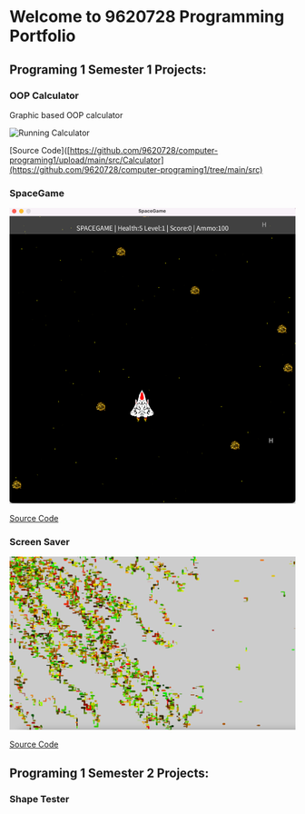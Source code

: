 # Welcome to 9620728 Programming Portfolio

## Programing 1 Semester 1 Projects:

### OOP Calculator

Graphic based OOP calculator

![Running Calculator]([https://github.com/9620728/computer-programing1/blob/main/images/Calc.png?raw=true)

[Source Code]([https://github.com/9620728/computer-programing1/upload/main/src/Calculator](https://github.com/9620728/computer-programing1/tree/main/src)

### SpaceGame

![Running SpaceGame](https://github.com/9620728/computer-programing1/blob/main/images/SpaceGame.png?raw=true)

[Source Code](https://github.com/9620728/computer-programing1/upload/main/src/Calculator](https://github.com/9620728/computer-programing1/tree/main/src))

### Screen Saver

![Running SpaceGame](https://github.com/9620728/computer-programing1/blob/main/images/ScreenSaver.png?raw=true)

[Source Code](https://github.com/9620728/computer-programing1/upload/main/src/Calculator](https://github.com/9620728/computer-programing1/tree/main/src))

## Programing 1 Semester 2 Projects:

### Shape Tester
